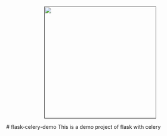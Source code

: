<p align="center"><a href="" target="_blank"><img src="https://res.cloudinary.com/djlxfcael/image/upload/v1659637559/celery_python_vi2owi.png" width="300"></a></p>
# flask-celery-demo
This is a demo project of flask with celery
